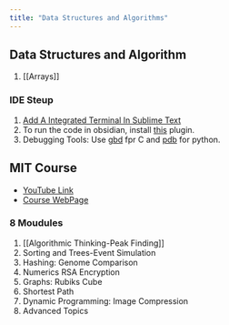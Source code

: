 ```yaml
---
title: "Data Structures and Algorithms"
---
```


## Data Structures and Algorithm
1. [[Arrays]]

### IDE Steup
1. [ Add A Integrated Terminal In Sublime Text](https://www.youtube.com/watch?v=b1oxmO10Clk)
2. To run the code in obsidian, install [this](https://github.com/twibiral/obsidian-execute-code) plugin.
3. Debugging Tools: Use [gbd](https://www.youtube.com/watch?v=bWH-nL7v5F4) fpr C and [pdb](https://www.youtube.com/watch?v=7Vmik1M_ry0&t=424s) for python.

## MIT Course 
- [YouTube Link](https://www.youtube.com/playlist?list=PLUl4u3cNGP61Oq3tWYp6V_F-5jb5L2iHb)
- [Course WebPage](https://ocw.mit.edu/courses/6-006-introduction-to-algorithms-fall-2011/)
### 8 Moudules 
1.  [[Algorithmic Thinking-Peak Finding]]
2.  Sorting and Trees-Event Simulation
3.  Hashing: Genome Comparison
4.  Numerics RSA Encryption
5.  Graphs: Rubiks Cube
6.  Shortest Path
7.  Dynamic Programming: Image Compression
8.  Advanced Topics

<script defer src="https://cdn.commento.io/js/commento.js"></script>
<div id="commento"></div>